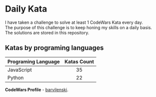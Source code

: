 # Daily Kata

I have taken a challenge to solve at least 1 CodeWars Kata every day.  
The purpose of this challenge is to keep honing my skills on a daily basis.  
The solutions are stored in this repository.

## Katas by programing languages

| Programing Language | Katas Count |
| ------------------- | :---------: |
| JavaScript          |          35 |
| Python              |          22 |


**CodeWars Profile** - [barvilenski](https://www.codewars.com/users/vbarv24).
